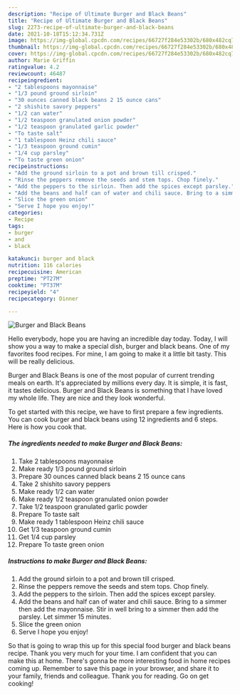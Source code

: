 ```yaml
---
description: "Recipe of Ultimate Burger and Black Beans"
title: "Recipe of Ultimate Burger and Black Beans"
slug: 2273-recipe-of-ultimate-burger-and-black-beans
date: 2021-10-18T15:12:34.731Z
image: https://img-global.cpcdn.com/recipes/66727f284e53302b/680x482cq70/burger-and-black-beans-recipe-main-photo.jpg
thumbnail: https://img-global.cpcdn.com/recipes/66727f284e53302b/680x482cq70/burger-and-black-beans-recipe-main-photo.jpg
cover: https://img-global.cpcdn.com/recipes/66727f284e53302b/680x482cq70/burger-and-black-beans-recipe-main-photo.jpg
author: Marie Griffin
ratingvalue: 4.2
reviewcount: 46487
recipeingredient:
- "2 tablespoons mayonnaise"
- "1/3 pound ground sirloin"
- "30 ounces canned black beans 2 15 ounce cans"
- "2 shishito savory peppers"
- "1/2 can water"
- "1/2 teaspoon granulated onion powder"
- "1/2 teaspoon granulated garlic powder"
- "To taste salt"
- "1 tablespoon Heinz chili sauce"
- "1/3 teaspoon ground cumin"
- "1/4 cup parsley"
- "To taste green onion"
recipeinstructions:
- "Add the ground sirloin to a pot and brown till crisped."
- "Rinse the peppers remove the seeds and stem tops. Chop finely."
- "Add the peppers to the sirloin. Then add the spices except parsley."
- "Add the beans and half can of water and chili sauce. Bring to a simmer then add the mayonnaise. Stir in well bring to a simmer then add the parsley. Let simmer 15 minutes."
- "Slice the green onion"
- "Serve I hope you enjoy!"
categories:
- Recipe
tags:
- burger
- and
- black

katakunci: burger and black 
nutrition: 116 calories
recipecuisine: American
preptime: "PT27M"
cooktime: "PT37M"
recipeyield: "4"
recipecategory: Dinner

---
```



![Burger and Black Beans](https://img-global.cpcdn.com/recipes/66727f284e53302b/680x482cq70/burger-and-black-beans-recipe-main-photo.jpg)

Hello everybody, hope you are having an incredible day today. Today, I will show you a way to make a special dish, burger and black beans. One of my favorites food recipes. For mine, I am going to make it a little bit tasty. This will be really delicious.

Burger and Black Beans is one of the most popular of current trending meals on earth. It's appreciated by millions every day. It is simple, it is fast, it tastes delicious. Burger and Black Beans is something that I have loved my whole life. They are nice and they look wonderful.




To get started with this recipe, we have to first prepare a few ingredients. You can cook burger and black beans using 12 ingredients and 6 steps. Here is how you cook that.

<!--inarticleads1-->

##### The ingredients needed to make Burger and Black Beans:

1. Take 2 tablespoons mayonnaise
1. Make ready 1/3 pound ground sirloin
1. Prepare 30 ounces canned black beans 2 15 ounce cans
1. Take 2 shishito savory peppers
1. Make ready 1/2 can water
1. Make ready 1/2 teaspoon granulated onion powder
1. Take 1/2 teaspoon granulated garlic powder
1. Prepare To taste salt
1. Make ready 1 tablespoon Heinz chili sauce
1. Get 1/3 teaspoon ground cumin
1. Get 1/4 cup parsley
1. Prepare To taste green onion




<!--inarticleads2-->

##### Instructions to make Burger and Black Beans:

1. Add the ground sirloin to a pot and brown till crisped.
1. Rinse the peppers remove the seeds and stem tops. Chop finely.
1. Add the peppers to the sirloin. Then add the spices except parsley.
1. Add the beans and half can of water and chili sauce. Bring to a simmer then add the mayonnaise. Stir in well bring to a simmer then add the parsley. Let simmer 15 minutes.
1. Slice the green onion
1. Serve I hope you enjoy!




So that is going to wrap this up for this special food burger and black beans recipe. Thank you very much for your time. I am confident that you can make this at home. There's gonna be more interesting food in home recipes coming up. Remember to save this page in your browser, and share it to your family, friends and colleague. Thank you for reading. Go on get cooking!

